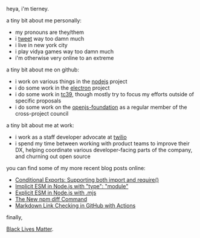 heya, i'm tierney.

a tiny bit about me personally:

- my pronouns are they/them
- i [tweet](https://twitter.com/bitandbang) way too damn much
- i live in new york city
- i play vidya games way too damn much
- i'm otherwise very online to an extreme

a tiny bit about me on github:

- i work on various things in the [nodejs](https://github.com/nodejs) project
- i do some work in the [electron](https://github.com/electron) project
- i do some work in [tc39](https://github.com/tc39), though mostly try to focus my efforts outside of specific proposals
- i do some work on the [openjs-foundation](https://github.com/openjs-foundation) as a regular member of the cross-project council

a tiny bit about me at work:

- i work as a staff developer advocate at [twilio](https://github.com/twilio)
- i spend my time between working with product teams to improve their DX, helping coordinate various developer-facing parts of the company, and churning out open source

you can find some of my more recent blog posts online:

<!--START_SECTION:feed-->
* [Conditional Exports: Supporting both import and require()](https:&#x2F;&#x2F;dev.to&#x2F;bnb&#x2F;conditional-exports-supporting-both-import-and-require-3ihg)
* [Implicit ESM in Node.js with &quot;type&quot;: &quot;module&quot;](https:&#x2F;&#x2F;dev.to&#x2F;bnb&#x2F;implicit-esm-in-node-js-with-type-module-np)
* [Explicit ESM in Node.js with .mjs](https:&#x2F;&#x2F;dev.to&#x2F;bnb&#x2F;explicit-esm-in-node-js-with-mjs-3ooh)
* [The New npm diff Command](https:&#x2F;&#x2F;dev.to&#x2F;bnb&#x2F;the-new-npm-diff-command-k0m)
* [Markdown Link Checking in GitHub with Actions](https:&#x2F;&#x2F;dev.to&#x2F;bnb&#x2F;markdown-link-checking-in-github-with-actions-5dp0)
<!--END_SECTION:feed-->

finally,

[Black Lives Matter](https://nodejs.org/en/black-lives-matter).
